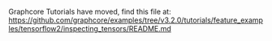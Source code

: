 Graphcore Tutorials have moved, find this file at:
https://github.com/graphcore/examples/tree/v3.2.0/tutorials/feature_examples/tensorflow2/inspecting_tensors/README.md
